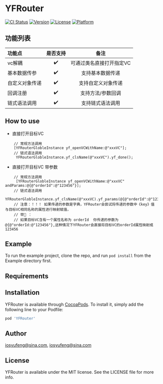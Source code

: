 # YFRouter

[![CI Status](https://img.shields.io/travis/iosyufeng@sina.com/YFRouter.svg?style=flat)](https://travis-ci.org/iosyufeng@sina.com/YFRouter)
[![Version](https://img.shields.io/cocoapods/v/YFRouter.svg?style=flat)](https://cocoapods.org/pods/YFRouter)
[![License](https://img.shields.io/cocoapods/l/YFRouter.svg?style=flat)](https://cocoapods.org/pods/YFRouter)
[![Platform](https://img.shields.io/cocoapods/p/YFRouter.svg?style=flat)](https://cocoapods.org/pods/YFRouter)


## 功能列表

| 功能点              | 是否支持            | 备注                |
| :------------------| :----:             | :----:             |
| vc解耦              | ✔️                  | 可通过类名直接打开指定VC              |
| 基本数据传参         | ✔️                  |  支持基本数据传递              |
| 自定义对象传递         | ✔️                  |  支持自定义对象传递             |
| 回调注册        | ✔️                  |  支持方法/参数回调             |
| 链式语法调用       | ✔️                  |  支持链式语法调用            |


## How to use
- 直接打开目标VC 
```objc
    // 常规方法调用
    [YFRouterGlobleInstance yf_openVCWithName:@"xxxVC"];
    // 链式语法调用
     YFRouterGlobleInstance.yf_clsName(@"xxxVC").yf_done();
```
- 直接打开目标VC 带参数 
```objc
    // 常规方法调用
     [YFRouterGlobleInstance yf_openVCWithName:@"xxxVC" andParams:@{@"orderId":@"123456"}];
    // 链式语法调用
     YFRouterGlobleInstance.yf_clsName(@"xxxVC).yf_params(@{@"orderId":@"123456"}).yf_done();
    // 注意：！！！ 如果传递的参数是字典，YFRouter会尝试将传递的参数中《key》值与目标VC相同名称的属性进行映射赋值，
    // 举🌰 ： 
    // 如果目标VC含有一个属性名称为 orderId  你传递的参数为 @{@"orderId:@"123456"},这种情况下YFRouter会直接将目标VC的orderId属性映射成 123456
```


## Example

To run the example project, clone the repo, and run `pod install` from the Example directory first.

## Requirements

## Installation

YFRouter is available through [CocoaPods](https://cocoapods.org). To install
it, simply add the following line to your Podfile:

```ruby
pod 'YFRouter'
```

## Author

iosyufeng@sina.com, iosyufeng@sina.com

## License

YFRouter is available under the MIT license. See the LICENSE file for more info.
